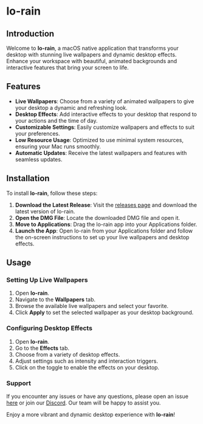 # lo-rain

## Introduction

Welcome to **lo-rain**, a macOS native application that transforms your desktop with stunning live wallpapers and dynamic desktop effects. Enhance your workspace with beautiful, animated backgrounds and interactive features that bring your screen to life.

## Features

- **Live Wallpapers**: Choose from a variety of animated wallpapers to give your desktop a dynamic and refreshing look.
- **Desktop Effects**: Add interactive effects to your desktop that respond to your actions and the time of day.
- **Customizable Settings**: Easily customize wallpapers and effects to suit your preferences.
- **Low Resource Usage**: Optimized to use minimal system resources, ensuring your Mac runs smoothly.
- **Automatic Updates**: Receive the latest wallpapers and features with seamless updates.

## Installation

To install **lo-rain**, follow these steps:

1. **Download the Latest Release**: Visit the [releases page](https://github.com/lo-cafe/lo-rain-public/releases) and download the latest version of lo-rain.
2. **Open the DMG File**: Locate the downloaded DMG file and open it.
3. **Move to Applications**: Drag the lo-rain app into your Applications folder.
4. **Launch the App**: Open lo-rain from your Applications folder and follow the on-screen instructions to set up your live wallpapers and desktop effects.

## Usage

### Setting Up Live Wallpapers

1. Open **lo-rain**.
2. Navigate to the **Wallpapers** tab.
3. Browse the available live wallpapers and select your favorite.
4. Click **Apply** to set the selected wallpaper as your desktop background.

### Configuring Desktop Effects

1. Open **lo-rain**.
2. Go to the **Effects** tab.
3. Choose from a variety of desktop effects.
4. Adjust settings such as intensity and interaction triggers.
5. Click on the toggle to enable the effects on your desktop.

### Support

If you encounter any issues or have any questions, please open an issue [here](https://github.com/lo-cafe/lo-rain-public/issues) or join our [Discord](https://discord.gg/mHGtrMhN). Our team will be happy to assist you.


Enjoy a more vibrant and dynamic desktop experience with **lo-rain**!
